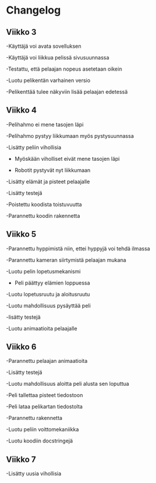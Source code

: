 # Changelog

## Viikko 3

-Käyttäjä voi avata sovelluksen

-Käyttäjä voi liikkua pelissä sivusuunnassa

-Testattu, että pelaajan nopeus asetetaan oikein

-Luotu pelikentän varhainen versio

-Pelikenttää tulee näkyviin lisää pelaajan edetessä

## Viikko 4

-Pelihahmo ei mene tasojen läpi

-Pelihahmo pystyy liikkumaan myös pystysuunnassa

-Lisätty peliin vihollisia

- Myöskään viholliset eivät mene tasojen läpi

- Robotit pystyvät nyt liikkumaan

-Lisätty elämät ja pisteet pelaajalle

-Lisätty testejä

-Poistettu koodista toistuvuutta

-Parannettu koodin rakennetta

## Viikko 5

-Parannettu hyppimistä niin, ettei hyppyjä voi tehdä ilmassa

-Parannettu kameran siirtymistä pelaajan mukana

-Luotu pelin lopetusmekanismi

- Peli päättyy elämien loppuessa

-Luotu lopetusruutu ja aloitusruutu

-Luotu mahdollisuus pysäyttää peli

-lisätty testejä

-Luotu animaatioita pelaajalle

## Viikko 6

-Parannettu pelaajan animaatioita

-Lisätty testejä

-Luotu mahdollisuus aloitta peli alusta sen loputtua

-Peli tallettaa pisteet tiedostoon

-Peli lataa pelikartan tiedostolta

-Parannettu rakennetta

-Luotu peliin voittomekaniikka

-Luotu koodiin docstringejä

## Viikko 7

-Lisätty uusia vihollisia

